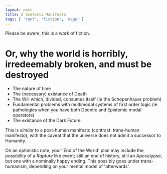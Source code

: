 ```yaml
---
layout: post
title: A Scelesti Manifesto
tags: [ 'rant', 'fiction', 'mage' ]
---
```


Please be aware, this is a work of fiction.

Or, why the world is horribly, irredeemably broken, and must be destroyed
=========================================================================

- The nature of time
- The (necessary) existance of Death
- The Will which, divided, consumes itself (ie the Schopenhauer problem)
- Fundamental problems with multimodal systems of first order logic (ie pathologies when you have both Deontic and Epistemic modal operators)
- The existance of the Dark Future

This is *similar* to a post-human manifesto (contrast: trans-human manifesto), with the caveat that the universe does not admit a successor to Humanity.

On an optimistic note, your 'End of the World' plan may include the possibility of a *Rapture* like event; still an end of history, still an Apocalypse, but one with a nominally happy ending. This possibly goes under trans-humanism, depending on your mental model of 'afterwards'.
